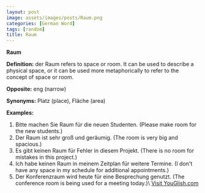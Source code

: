 ```yaml
---
layout: post
image: assets/images/posts/Raum.png
categories: [German Word]
tags: [random]
title: Raum
---
```


**Raum**

**Definition:** der Raum refers to space or room. It can be used to describe a physical space, or it can be used more metaphorically to refer to the concept of space or room.

**Opposite:** eng (narrow)

**Synonyms:** Platz (place), Fläche (area)

**Examples:**
1. Bitte machen Sie Raum für die neuen Studenten. (Please make room for the new students.)
2. Der Raum ist sehr groß und geräumig. (The room is very big and spacious.)
3. Es gibt keinen Raum für Fehler in diesem Projekt. (There is no room for mistakes in this project.)
4. Ich habe keinen Raum in meinem Zeitplan für weitere Termine. (I don't have any space in my schedule for additional appointments.)
5. Der Konferenzraum wird heute für eine Besprechung genutzt. (The conference room is being used for a meeting today.)\ <a id="yg-widget-0" class="youglish-widget" data-query="Raum" data-lang="german" data-components="8412" data-auto-start="0" data-bkg-color="theme_light" data-title="How%20to%20pronounce%20Raum%20in%20German"  rel="nofollow" href="https://youglish.com">Visit YouGlish.com</a><script async src="https://youglish.com/public/emb/widget.js" charset="utf-8"></script>